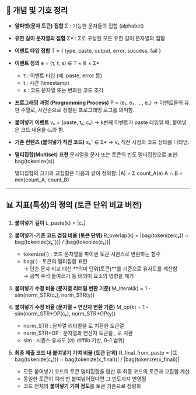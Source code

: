## 🧩 개념 및 기호 정리

- **알파벳(문자 토큰) 집합**
  Σ : 가능한 문자들의 집합 (alphabet)

- **유한 길이 문자열의 집합**
  Σ* : Σ로 구성된 모든 유한 길이 문자열의 집합  

- **이벤트 타입 집합**
  T = { type, paste, output, error, success, fail }

- **이벤트 정의**
  e = (τ, t, s) ∈ T × ℝ × Σ*
  - τ : 이벤트 타입 (예: paste, error 등)
  - t : 시간 (timestamp)
  - s : 코드 문자열 또는 변화된 코드 조각

- **프로그래밍 과정 (Programming Process)**
  P = (e₁, e₂, …, eₙ)
  → 이벤트들의 유한 수열로, 시간순으로 정렬된 프로그래밍 로그를 의미함.

- **붙여넣기 이벤트**
  vₖ = (paste, tₖ, cₖ)
  → k번째 이벤트가 paste 타입일 때, 붙여넣은 코드 내용을 cₖ라 함.

- **기존 컨텐츠 (붙여넣기 직전 코드)**
  xₖ⁻ ∈ Σ*
  → vₖ 직전 시점의 코드 상태를 나타냄.

- **멀티집합(Multiset) 표현**
  문자열을 문자 또는 토큰의 빈도 멀티집합으로 표현:
  bag(tokenize(s))

  멀티집합의 크기와 교집합은 다음과 같이 정의함:
  |A| = Σ count_A(a)
  A ∩ B = min(count_A, count_B)

---

## 📊 지표(특성)의 정의 (토큰 단위 비교 버전)

1. **붙여넣기 길이**
   L_paste(k) = |cₖ|

2. **붙여넣기-기존 코드 겹침 비율 (토큰 단위)**
   R_overlap(k) = |bag(tokenize(cₖ)) ∩ bag(tokenize(xₖ⁻))| / |bag(tokenize(cₖ))|

   - tokenize(·) : 코드 문자열을 파이썬 토큰 시퀀스로 변환하는 함수  
   - bag(·) : 토큰의 멀티집합 표현  
   → 단순 문자 비교 대신 **의미 단위(토큰)**를 기준으로 유사도를 계산함  
   → 공백·주석·들여쓰기 등 비의미 요소의 영향을 제거

3. **붙여넣기 수정 비율 (문자열 리터럴 변환 기준)**
   M_literal(k) = 1 - sim(norm_STR(cₖ), norm_STR(y))

4. **붙여넣기 수정 비율 (문자열 + 연산자 변환 기준)**
   M_op(k) = 1 - sim(norm_STR+OP(cₖ), norm_STR+OP(y))

   - norm_STR : 문자열 리터럴을 <STR>로 치환한 토큰열  
   - norm_STR+OP : 문자열과 연산자 토큰을 <STR>, <OP>로 치환  
   - sim : 시퀀스 유사도 (예: difflib 기반, 0–1 범위)

5. **최종 제출 코드 내 붙여넣기 기여 비율 (토큰 단위)**
   R_final_from_paste =
   |(Σ bag(tokenize(cₖ))) ∩ bag(tokenize(x_final))| / |bag(tokenize(x_final))|

   - 모든 붙여넣기 코드의 토큰 멀티집합을 합산 후 최종 코드의 토큰과 교집합 계산  
   - 동일한 토큰이 여러 번 붙여넣어졌다면 그 빈도까지 반영됨  
   - 코드 전체의 **붙여넣기 기여 정도**를 토큰 기준으로 정량화

